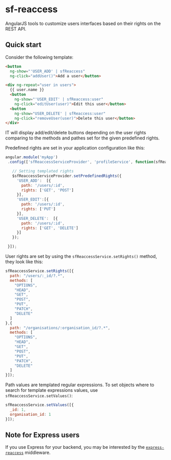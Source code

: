 # sf-reaccess

AngularJS tools to customize users interfaces based on their rights on the REST
 API.

## Quick start
Consider the following template:

```html
<button
  ng-show="'USER_ADD' | sfReaccess"
  ng-click="addUser()">Add a user</button>

<div ng-repeat="user in users">
  {{ user.name }}
  <button
    ng-show="'USER_EDIT' | sfReaccess:user"
    ng-click="editUser(user)">Edit this user</button>
  <button
    ng-show="USER_DELETE' | sfReaccess:user"
    ng-click="removeUser(user)">Delete this user</button>
</div>
```

IT will display add/edit/delete buttons depending on the user rights comparing
 to the methods and pathes set for the given predefined rights.

Predefined rights are set in your application configuration like this:
 ```js
angular.module('myApp')
  .config(['sfReaccessServiceProvider', 'profileService', function(sfReaccessServiceProvider) {

    // Setting templated rights
    $sfReaccessServiceProvider.setPredefinedRights({
      'USER_ADD':  [{
        path: '/users/:id',
        rights: ['GET', 'POST']
      }],
      'USER_EDIT':[{
        path: '/users/:id',
        rights: ['PUT']
      }],
      'USER_DELETE':  [{
        path: '/users/:id',
        rights: ['GET', 'DELETE']
      }]
    });

  }]);
```

User rights are set by using the `sfReaccessService.setRights()` method,
 they look like this:
```js
sfReaccessService.setRights([{
  path: "/users/:_id/?.*",
  methods: [
    "OPTIONS",
    "HEAD",
    "GET",
    "POST",
    "PUT",
    "PATCH",
    "DELETE"
  ]
},{
  path: "/organisations/:organisation_id/?.*",
  methods: [
    "OPTIONS",
    "HEAD",
    "GET",
    "POST",
    "PUT",
    "PATCH",
    "DELETE"
  ]
}]);
```

Path values are templated regular expressions. To set objects where to search
 for template expressions values, use `sfReaccessService.setValues()`:
```js
sfReaccessService.setValues([{
  _id: 1,
  organisation_id: 1
}]);
 ```

## Note for Express users

If you use Express for your backend, you may be interested by the
 [`express-reaccess`](https://github.com/SimpliField/express-reaccess)
 middleware.
 
